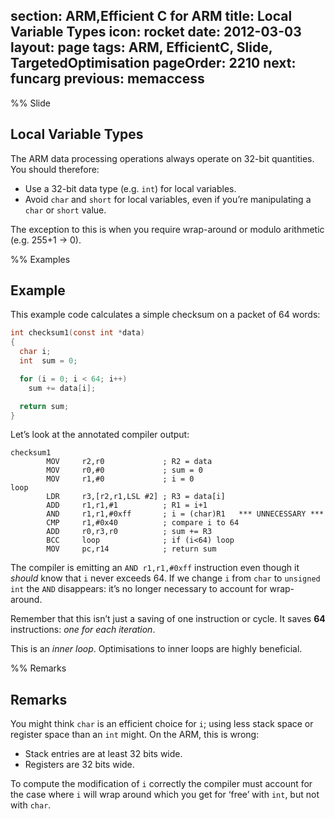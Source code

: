 section: ARM,Efficient C for ARM
title: Local Variable Types
icon: rocket
date: 2012-03-03
layout: page
tags: ARM, EfficientC, Slide, TargetedOptimisation
pageOrder: 2210
next: funcarg
previous: memaccess
----

%% Slide

## Local Variable Types

The ARM data processing operations always operate on 32-bit quantities. You should therefore:

* Use a 32-bit data type (e.g. `int`) for local variables.
* Avoid `char` and `short` for local variables, even if you’re manipulating a `char` or `short` value.

The exception to this is when you require wrap-around or modulo arithmetic (e.g. 255+1 → 0).

%% Examples

## Example

This example code calculates a simple checksum on a packet of 64 words:

``` c
int checksum1(const int *data)
{
  char i;
  int  sum = 0;

  for (i = 0; i < 64; i++)
    sum += data[i];

  return sum;
}
```

Let’s look at the annotated compiler output:

``` arm
checksum1
        MOV     r2,r0             ; R2 = data
        MOV     r0,#0             ; sum = 0
        MOV     r1,#0             ; i = 0
loop
        LDR     r3,[r2,r1,LSL #2] ; R3 = data[i]
        ADD     r1,r1,#1          ; R1 = i+1
        AND     r1,r1,#0xff       ; i = (char)R1   *** UNNECESSARY ***
        CMP     r1,#0x40          ; compare i to 64
        ADD     r0,r3,r0          ; sum += R3
        BCC     loop              ; if (i<64) loop
        MOV     pc,r14            ; return sum
```

The compiler is emitting an `AND r1,r1,#0xff` instruction even though it *should* know that `i` never exceeds 64. If we change `i` from `char` to `unsigned int` the `AND` disappears: it’s no longer necessary to account for wrap-around.

Remember that this isn’t just a saving of one instruction or cycle. It saves **64** instructions: *one for each iteration*.

This is an *inner loop*. Optimisations to inner loops are highly beneficial.

%% Remarks

## Remarks

You might think `char` is an efficient choice for `i`; using less stack space or register space than an `int` might. On the ARM, this is wrong:

* Stack entries are at least 32 bits wide.
* Registers are 32 bits wide.

To compute the modification of `i` correctly the compiler must account for the case where `i` will wrap around which you get for ‘free’ with `int`, but not with `char`.

